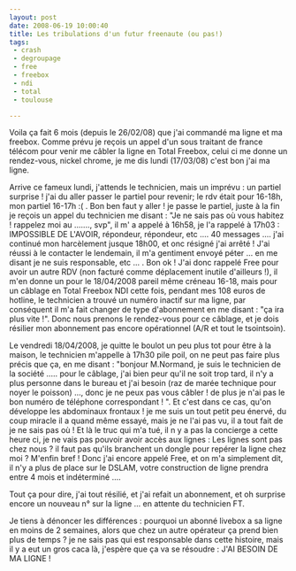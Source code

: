 ```yaml
---
layout: post
date: 2008-06-19 10:00:40
title: Les tribulations d'un futur freenaute (ou pas!)
tags:
 - crash
 - degroupage
 - free
 - freebox
 - ndi
 - total
 - toulouse

---
```


Voila ça fait 6 mois (depuis le 26/02/08) que j'ai commandé ma ligne et ma freebox. Comme prévu je reçois un appel d'un sous traitant de france télécom pour venir me câbler la ligne en Total Freebox, celui ci me donne un rendez-vous, nickel chrome, je me dis lundi (17/03/08) c'est bon j'ai ma ligne.

Arrive ce fameux lundi, j'attends le technicien, mais un imprévu : un partiel surprise ! j'ai du aller passer le partiel pour revenir; le rdv était pour 16-18h, mon partiel 16-17h :( . Bon ben faut y aller ! je passe le partiel, juste à la fin je reçois un appel du technicien me disant : "Je ne sais pas où vous habitez ! rappelez moi au ......., svp", il m' a appelé à 16h58, je l'a rappelé à 17h03 : IMPOSSIBLE DE L'AVOIR, répondeur, répondeur, etc .... 40 messages .... j'ai continué mon harcèlement jusque 18h00, et onc résigné j'ai arrêté !
J'ai réussi à le contacter le lendemain, il m'a gentiment envoyé péter ... en me disant je ne suis responsable, etc ... . Bon ok ! J'ai donc rappelé Free pour avoir un autre RDV (non facturé comme déplacement inutile d'ailleurs !), il m'en donne un pour le 18/04/2008 pareil même créneau 16-18, mais pour un câblage en Total Freebox NDI cette fois, pendant mes 108 euros de hotline, le technicien a trouvé un numéro inactif sur ma ligne, par conséquent il m'a fait changer de type d'abonnement en me disant : "ça ira plus vite !". Donc nous prenons le rendez-vous pour ce câblage, et je dois résilier mon abonnement pas encore opérationnel (A/R et tout le tsointsoin).

Le vendredi 18/04/2008, je quitte le boulot un peu plus tot pour être à la maison, le technicien m'appelle à 17h30 pile poil, on ne peut pas faire plus précis que ça, en me disant : "bonjour M.Normand, je suis le technicien de la société ..... pour le câblage, j'ai bien peur qu'il ne soit trop tard, il n'y a plus personne dans le bureau et j'ai besoin (raz de marée technique pour noyer le poisson) ..., donc je ne peux pas vous câbler ! de plus je n'ai pas le bon numéro de téléphone correspondant ! ". Et c'est dans ce cas, qu'on développe les abdominaux frontaux ! je me suis un tout petit peu énervé, du coup miracle il a quand même essayé, mais je ne l'ai pas vu, il a tout fait de je ne sais pas où ! Et là le truc qui m'a tué, il n y a pas la concierge a cette heure ci, je ne vais pas pouvoir avoir accès aux lignes : Les lignes sont pas chez nous ? il faut pas qu'ils branchent un dongle pour repérer la ligne chez moi ? M'enfin bref ! Donc j'ai encore appelé Free, et on m'a simplement dit, il n'y a plus de place sur le DSLAM, votre construction de ligne prendra entre 4 mois et indéterminé ....

Tout ça pour dire, j'ai tout résilié, et j'ai refait un abonnement, et oh surprise encore un nouveau n° sur la ligne ... en attente du technicien FT.

Je tiens à dénoncer les différences : pourquoi un abonné livebox a sa ligne en moins de 2 semaines, alors que chez un autre opérateur ça prend bien plus de temps ? je ne sais pas qui est responsable dans cette histoire, mais il y a eut un gros caca là, j'espère que ça va se résoudre : J'AI BESOIN DE MA LIGNE !
